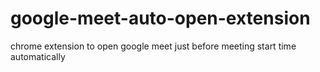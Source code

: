 # google-meet-auto-open-extension
chrome extension to open google meet just before meeting start time automatically
